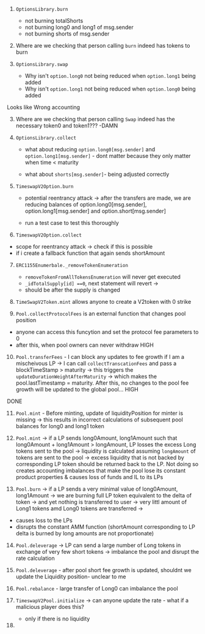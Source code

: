 1. `OptionsLibrary.burn`

   - not burning totalShorts
   - not burning long0 and long1 of msg.sender
   - not burning shorts of msg.sender

2. Where are we checking that person calling `burn` indeed has tokens to burn

3. `OptionsLibrary.swap`
   - Why isn't `option.long0` not being reduced when `option.long1` being added
   - Why isn't `option.long1` not being reduced when `option.long0` being added

Looks like Wrong accounting

3. Where are we checking that person calling `Swap` indeed has the necessary token0 and token1??? -DAMN

4. `OptionsLibrary.collect`

   - what about reducing `option.long0[msg.sender]` and `option.long1[msg.sender]` - dont matter because they only matter when time < maturity

   - what about `shorts[msg.sender]`- being adjusted correctly

5. `TimeswapV2Option.burn`

   - potential reentrancy attack -> after the transfers are made,
     we are reducing balances of option.long0[msg.sender], option.long1[msg.sender] and option.short[msg.sender]

   - run a test case to test this thoroughly

6. `TimeswapV2Option.collect`

- scope for reentrancy attack -> check if this is possible
- if i create a fallback function that again sends shortAmount

7. `ERC1155Enumerbale._removeTokenEnumeration`

   - `removeTokenFromAllTokensEnumeration` will never get executed
   - `_idTotalSupply[id] ==0`, next statement will revert ->
   - should be after the supply is changed

8. `TimeSwapV2Token.mint` allows anyone to create a V2token with 0 strike

9. `Pool.collectProtocolFees` is an external function that changes pool position

- anyone can access this funcytion and set the protocol fee parameters to 0
- after this, when pool owners can never withdraw
  HIGH

10. `Pool.transferFees` - I can block any updates to fee growth if I am a mischeivous LP -> I can call `collectTranscationFees` and pass a blockTimeStamp > maturity -> this triggers the `updateDurationWeightAfterMaturity` -> which makes the pool.lastTimestamp = maturity. After this, no changes to the pool fee growth will be updated to the global pool...
    HIGH

DONE

11. `Pool.mint` - Before minting, update of liquidityPosition for minter is missing -> this results in incorrect calculations of subsequent pool balances
    for long0 and long1 token

12. `Pool.mint` -> if a LP sends long0Amount, long1Amount such that
    long0Amount + long1Amount > longAmount, LP losses the excess Long tokens
    sent to the pool -> liquidity is calculated assuming `longAmount` of tokens
    are sent to the pool -> excess liquidity that is not backed by corresponding
    LP token should be returned back to the LP. Not doing so creates accounting
    imbalances that make the pool lose its constant product properties & causes loss of funds and IL to its LPs

13. `Pool.burn` -> if a LP sends a very minimal value of long0Amount, long1Amount -> we are burning full LP token equivalent to the delta of token
    -> and yet nothing is transferred to user -> very littl amount of Long1 tokens
    amd Long0 tokens are transferred ->

- causes loss to the LPs
- disrupts the constant AMM function (shortAmount corresponding to LP delta is burned by long amounts are not proportionate)

14. `Pool.deleverage` -> LP can send a large number of Long tokens in exchange of very few short tokens -> imbalance the pool and disrupt the rate calculation

15. `Pool.deleverage` - after pool short fee growth is updated, shouldnt we update the Liquidity position- unclear to me

16. `Pool.rebalance` - large transfer of Long0 can imbalance the pool

17. `TimeswapV2Pool.initialize` -> can anyone update the rate - what if a malicious player does this?

    - only if there is no liquidity

18.
